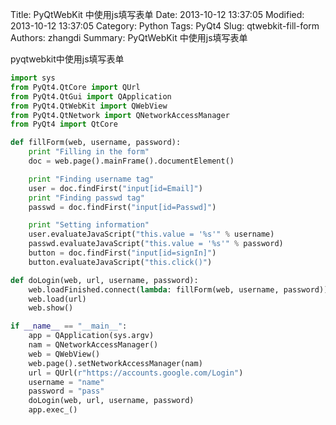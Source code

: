 Title: PyQtWebKit 中使用js填写表单
Date: 2013-10-12 13:37:05
Modified: 2013-10-12 13:37:05
Category: Python
Tags: PyQt4
Slug: qtwebkit-fill-form
Authors: zhangdi
Summary: PyQtWebKit 中使用js填写表单

pyqtwebkit中使用js填写表单

``` python
import sys
from PyQt4.QtCore import QUrl
from PyQt4.QtGui import QApplication
from PyQt4.QtWebKit import QWebView
from PyQt4.QtNetwork import QNetworkAccessManager
from PyQt4 import QtCore

def fillForm(web, username, password):
    print "Filling in the form"
    doc = web.page().mainFrame().documentElement()

    print "Finding username tag"
    user = doc.findFirst("input[id=Email]")
    print "Finding passwd tag"
    passwd = doc.findFirst("input[id=Passwd]")    

    print "Setting information"
    user.evaluateJavaScript("this.value = '%s'" % username)
    passwd.evaluateJavaScript("this.value = '%s'" % password)    
    button = doc.findFirst("input[id=signIn]")
    button.evaluateJavaScript("this.click()")

def doLogin(web, url, username, password):        
    web.loadFinished.connect(lambda: fillForm(web, username, password))
    web.load(url)
    web.show()

if __name__ == "__main__":
    app = QApplication(sys.argv)
    nam = QNetworkAccessManager()
    web = QWebView()
    web.page().setNetworkAccessManager(nam)
    url = QUrl(r"https://accounts.google.com/Login")
    username = "name"
    password = "pass"
    doLogin(web, url, username, password)
    app.exec_()

```

